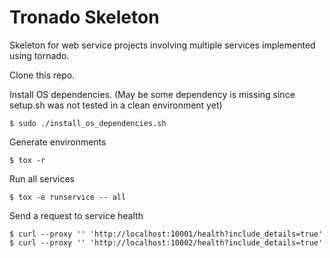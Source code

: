 # Tronado Skeleton

Skeleton for web service projects involving multiple services implemented using tornado.

Clone this repo.

Install OS dependencies.
(May be some dependency is missing since setup.sh was not tested in a clean environment yet)

```shell
$ sudo ./install_os_dependencies.sh
`````

Generate environments

```shell
$ tox -r
`````

Run all services

```shell
$ tox -e runservice -- all
```````````

Send a request to service health

```shell
$ curl --proxy '' 'http://localhost:10001/health?include_details=true' 
$ curl --proxy '' 'http://localhost:10002/health?include_details=true' 
```````````
